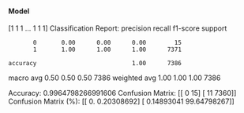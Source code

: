#### Model
[1 1 1 ... 1 1 1]
Classification Report:
              precision    recall  f1-score   support

           0       0.00      0.00      0.00        15
           1       1.00      1.00      1.00      7371

    accuracy                           1.00      7386
   macro avg       0.50      0.50      0.50      7386
weighted avg       1.00      1.00      1.00      7386

Accuracy: 0.9964798266991606
Confusion Matrix:
[[   0   15]
 [  11 7360]]
Confusion Matrix (%):
[[ 0.          0.20308692]
 [ 0.14893041 99.64798267]]
